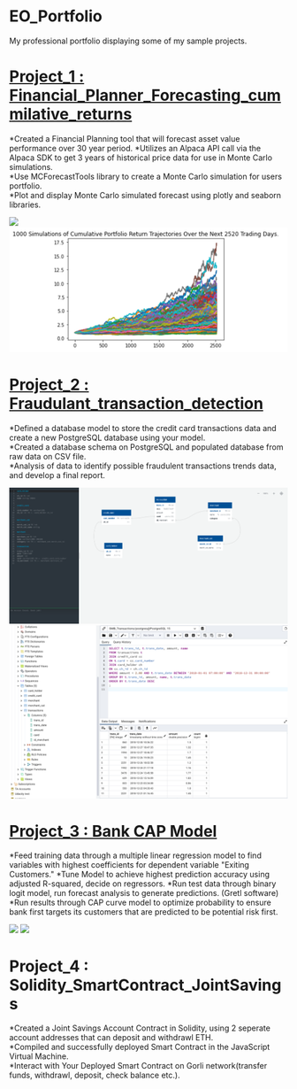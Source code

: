 # EO_Portfolio
My professional portfolio displaying some of my sample projects.

# [Project_1 : Financial_Planner_Forecasting_cummilative_returns](https://github.com/EOndarza/Financial_Planner/tree/main)
*Created a Financial Planning tool that will forecast asset value performance over 30 year period.
*Utilizes an Alpaca API call via the Alpaca SDK to get 3 years of historical price data for use in Monte Carlo simulations.  
*Use MCForecastTools library to create a Monte Carlo simulation for users portfolio.  
*Plot and display Monte Carlo simulated forecast using plotly and seaborn libraries. 

![](Crypto_Pie.png)
![](https://github.com/EOndarza/EO_Portfolio/blob/main/images/Fin_Plan_photos/10_Y.png)

# [Project_2 : Fraudulant_transaction_detection](https://github.com/EOndarza/Fraudulant_transaction_detection/tree/main)
*Defined a database model to store the credit card transactions data and create a new PostgreSQL database using your model.  
*Created a database schema on PostgreSQL and populated database from raw data on CSV file.  
*Analysis of data to identify possible fraudulent transactions trends data, and develop a final report.

![](https://github.com/EOndarza/EO_Portfolio/blob/main/images/Screenshot%202023-08-26%20at%208.52.03%20PM.png)
![](https://github.com/EOndarza/EO_Portfolio/blob/main/images/Join-Query.png)

# [Project_3 : Bank CAP Model](https://github.com/EOndarza/CAP-Project/tree/main)
*Feed training data through a multiple linear regression model to find variables with highest coefficients for dependent variable "Exiting Customers."
*Tune Model to achieve highest prediction accuracy using adjusted R-squared, decide on regressors.
*Run test data through binary logit model, run forecast analysis to generate predictions. (Gretl software)
*Run results through CAP curve model to optimize probability to ensure bank first targets its customers that are predicted to be potential risk first.  

![]([https://github.com/EOndarza/EO_Portfolio/blob/main/images/Screenshot%202023-08-26%20at%208.52.03%20PM.png](https://github.com/EOndarza/CAP-Project/blob/main/Screenshot%202023-12-01%20at%2012.11.36%20AM.png))
![]([https://github.com/EOndarza/EO_Portfolio/blob/main/images/Join-Query.png](https://github.com/EOndarza/CAP-Project/blob/main/Screenshot%202023-12-01%20at%2012.19.34%20AM.png))

# Project_4 : Solidity_SmartContract_JointSavings
*Created a Joint Savings Account Contract in Solidity, using 2 seperate account addresses that can deposit and withdrawl ETH.  
*Compiled and successfully deployed Smart Contract in the JavaScript Virtual Machine.   
*Interact with Your Deployed Smart Contract on Gorli network(transfer funds, withdrawl, deposit, check balance etc.).  



